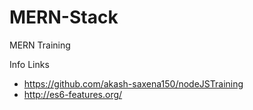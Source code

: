 # MERN-Stack
MERN Training

Info Links
- https://github.com/akash-saxena150/nodeJSTraining
- http://es6-features.org/